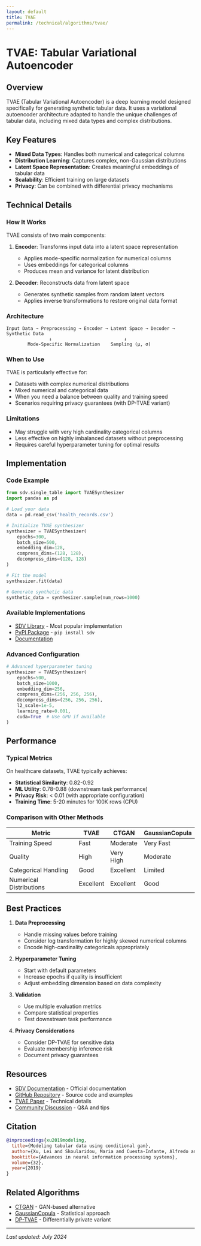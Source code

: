 ```yaml
---
layout: default
title: TVAE
permalink: /technical/algorithms/tvae/
---
```


# TVAE: Tabular Variational Autoencoder

## Overview

TVAE (Tabular Variational Autoencoder) is a deep learning model designed specifically for generating synthetic tabular data. It uses a variational autoencoder architecture adapted to handle the unique challenges of tabular data, including mixed data types and complex distributions.

## Key Features

- **Mixed Data Types**: Handles both numerical and categorical columns
- **Distribution Learning**: Captures complex, non-Gaussian distributions
- **Latent Space Representation**: Creates meaningful embeddings of tabular data
- **Scalability**: Efficient training on large datasets
- **Privacy**: Can be combined with differential privacy mechanisms

## Technical Details

### How It Works

TVAE consists of two main components:

1. **Encoder**: Transforms input data into a latent space representation
   - Applies mode-specific normalization for numerical columns
   - Uses embeddings for categorical columns
   - Produces mean and variance for latent distribution

2. **Decoder**: Reconstructs data from latent space
   - Generates synthetic samples from random latent vectors
   - Applies inverse transformations to restore original data format

### Architecture

```
Input Data → Preprocessing → Encoder → Latent Space → Decoder → Synthetic Data
                ↓                           ↓
        Mode-Specific Normalization    Sampling (μ, σ)
```

### When to Use

TVAE is particularly effective for:
- Datasets with complex numerical distributions
- Mixed numerical and categorical data
- When you need a balance between quality and training speed
- Scenarios requiring privacy guarantees (with DP-TVAE variant)

### Limitations

- May struggle with very high cardinality categorical columns
- Less effective on highly imbalanced datasets without preprocessing
- Requires careful hyperparameter tuning for optimal results

## Implementation

### Code Example

```python
from sdv.single_table import TVAESynthesizer
import pandas as pd

# Load your data
data = pd.read_csv('health_records.csv')

# Initialize TVAE synthesizer
synthesizer = TVAESynthesizer(
    epochs=300,
    batch_size=500,
    embedding_dim=128,
    compress_dims=(128, 128),
    decompress_dims=(128, 128)
)

# Fit the model
synthesizer.fit(data)

# Generate synthetic data
synthetic_data = synthesizer.sample(num_rows=1000)
```

### Available Implementations

- [SDV Library](https://github.com/sdv-dev/SDV) - Most popular implementation
- [PyPI Package](https://pypi.org/project/sdv/) - `pip install sdv`
- [Documentation](https://docs.sdv.dev/sdv/single-table-data/modeling/synthesizers/tvae)

### Advanced Configuration

```python
# Advanced hyperparameter tuning
synthesizer = TVAESynthesizer(
    epochs=500,
    batch_size=1000,
    embedding_dim=256,
    compress_dims=(256, 256, 256),
    decompress_dims=(256, 256, 256),
    l2_scale=1e-5,
    learning_rate=0.001,
    cuda=True  # Use GPU if available
)
```

## Performance

### Typical Metrics

On healthcare datasets, TVAE typically achieves:
- **Statistical Similarity**: 0.82-0.92
- **ML Utility**: 0.78-0.88 (downstream task performance)
- **Privacy Risk**: < 0.01 (with appropriate configuration)
- **Training Time**: 5-20 minutes for 100K rows (CPU)

### Comparison with Other Methods

| Metric | TVAE | CTGAN | GaussianCopula |
|--------|------|-------|----------------|
| Training Speed | Fast | Moderate | Very Fast |
| Quality | High | Very High | Moderate |
| Categorical Handling | Good | Excellent | Limited |
| Numerical Distributions | Excellent | Excellent | Good |

## Best Practices

1. **Data Preprocessing**
   - Handle missing values before training
   - Consider log transformation for highly skewed numerical columns
   - Encode high-cardinality categoricals appropriately

2. **Hyperparameter Tuning**
   - Start with default parameters
   - Increase epochs if quality is insufficient
   - Adjust embedding dimension based on data complexity

3. **Validation**
   - Use multiple evaluation metrics
   - Compare statistical properties
   - Test downstream task performance

4. **Privacy Considerations**
   - Consider DP-TVAE for sensitive data
   - Evaluate membership inference risk
   - Document privacy guarantees

## Resources

- [SDV Documentation](https://docs.sdv.dev/) - Official documentation
- [GitHub Repository](https://github.com/sdv-dev/SDV) - Source code and examples
- [TVAE Paper](https://arxiv.org/abs/1907.00503) - Technical details
- [Community Discussion](https://github.com/sdv-dev/SDV/discussions) - Q&A and tips

## Citation

```bibtex
@inproceedings{xu2019modeling,
  title={Modeling tabular data using conditional gan},
  author={Xu, Lei and Skoularidou, Maria and Cuesta-Infante, Alfredo and Veeramachaneni, Kalyan},
  booktitle={Advances in neural information processing systems},
  volume={32},
  year={2019}
}
```

## Related Algorithms

- [CTGAN](/technical/algorithms/ctgan/) - GAN-based alternative
- [GaussianCopula](/technical/algorithms/gaussian-copula/) - Statistical approach
- [DP-TVAE](/technical/algorithms/dp-tvae/) - Differentially private variant

---
*Last updated: July 2024*